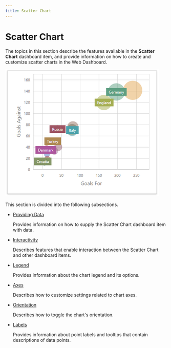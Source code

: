 ```yaml
---
title: Scatter Chart
---
```

# Scatter Chart
The topics in this section describe the features available in the **Scatter Chart** dashboard item, and provide information on how to create and customize scatter charts in the Web Dashboard.

![wdd-dashboard-items-scatter-chart](../../../images/Img125128.png)

This section is divided into the following subsections.
* [Providing Data](../../../../dashboard-for-web/articles/web-dashboard-designer-mode/designing-dashboard-items/scatter-chart/providing-data.md)
	
	Provides information on how to supply the Scatter Chart dashboard item with data.
* [Interactivity](../../../../dashboard-for-web/articles/web-dashboard-designer-mode/designing-dashboard-items/scatter-chart/interactivity.md)
	
	Describes features that enable interaction between the Scatter Chart and other dashboard items.
* [Legend](../../../../dashboard-for-web/articles/web-dashboard-designer-mode/designing-dashboard-items/scatter-chart/legend.md)
	
	Provides information about the chart legend and its options.
* [Axes](../../../../dashboard-for-web/articles/web-dashboard-designer-mode/designing-dashboard-items/scatter-chart/axes.md)
	
	Describes how to customize settings related to chart axes.
* [Orientation](../../../../dashboard-for-web/articles/web-dashboard-designer-mode/designing-dashboard-items/scatter-chart/orientation.md)
	
	Describes how to toggle the chart's orientation.
* [Labels](../../../../dashboard-for-web/articles/web-dashboard-designer-mode/designing-dashboard-items/scatter-chart/labels.md)
	
	Provides information about point labels and tooltips that contain descriptions of data points.